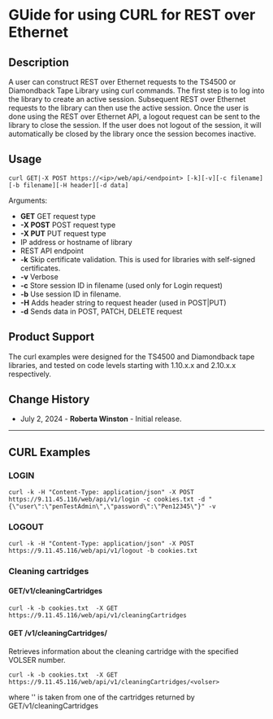 


<!-- Name of the example script -->
# GUide for using CURL for REST over Ethernet

<!-- Description of what the example script does -->
## Description

A user can construct REST over Ethernet requests to the TS4500 or Diamondback Tape Library using curl commands.
The first step is to log into the library to create an active session. 
Subsequent REST over Ethernet requests to the library can then use the active session.
Once the user is done using the REST over Ethernet API, a logout request can be sent to the library to close the session.
If the user does not logout of the session, it will automatically be closed by the library once the session becomes inactive.

<!-- Description of how to use the script -->
## Usage
```
curl GET|-X POST https://<ip>/web/api/<endpoint> [-k][-v][-c filename][-b filename][-H header][-d data]
```
Arguments:

  * **GET**                             GET request type 
  * **-X POST**                         POST request type
  * **-X PUT**                          PUT request type
  * **<ip>**                            IP address or hostname of library 
  * **<endpoint>**                      REST API endpoint
  * **-k**                              Skip certificate validation. This is used for libraries with self-signed certificates.
  * **-v** 	                            Verbose
  * **-c**  	                        Store session ID in filename (used only for Login request)
  * **-b** 	                            Use session ID in filename. 
  * **-H** 	                            Adds header string to request header (used in POST|PUT)
  * **-d**	                            Sends data in POST, PATCH, DELETE request
  
<!-- Show product support information here -->
## Product Support

The curl examples were designed for the TS4500 and Diamondback tape libraries, and tested on code levels starting with 1.10.x.x and 2.10.x.x respectively.

<!-- Change history includes data and one line saying what changed -->
## Change History

  * July 2, 2024 - **Roberta Winston** - Initial release.

<hr>

## CURL Examples

### LOGIN
```
curl -k -H "Content-Type: application/json" -X POST https://9.11.45.116/web/api/v1/login -c cookies.txt -d "{\"user\":\"penTestAdmin\",\"password\":\"Pen12345\"}" -v
```

### LOGOUT
```
curl -k -H "Content-Type: application/json" -X POST https://9.11.45.116/web/api/v1/logout -b cookies.txt
```

### Cleaning cartridges

#### GET/v1/cleaningCartridges
```
curl -k -b cookies.txt  -X GET https://9.11.45.116/web/api/v1/cleaningCartridges
```

#### GET /v1/cleaningCartridges/<volser>
Retrieves information about the cleaning cartridge with the specified VOLSER number.

```
curl -k -b cookies.txt  -X GET https://9.11.45.116/web/api/v1/cleaningCartridges/<volser>
```
where '<volser>' is taken from one of the cartridges returned by GET/v1/cleaningCartridges

